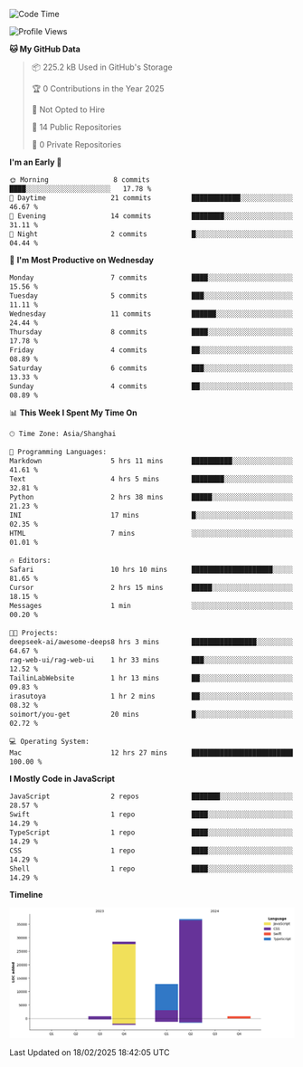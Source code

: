 <!--
**PascalDai/PascalDai** is a ✨ _special_ ✨ repository because its `README.md` (this file) appears on your GitHub profile.

Here are some ideas to get you started:

- 🔭 I’m currently working on ...
- 🌱 I’m currently learning ...
- 👯 I’m looking to collaborate on ...
- 🤔 I’m looking for help with ...
- 💬 Ask me about ...
- 📫 How to reach me: ...
- 😄 Pronouns: ...
- ⚡ Fun fact: ...
-->

<!--START_SECTION:waka-->
![Code Time](http://img.shields.io/badge/Code%20Time-821%20hrs%2025%20mins-blue)

![Profile Views](http://img.shields.io/badge/Profile%20Views-2-blue)

**🐱 My GitHub Data** 

> 📦 225.2 kB Used in GitHub's Storage 
 > 
> 🏆 0 Contributions in the Year 2025
 > 
> 🚫 Not Opted to Hire
 > 
> 📜 14 Public Repositories 
 > 
> 🔑 0 Private Repositories 
 > 
**I'm an Early 🐤** 

```text
🌞 Morning                8 commits           ████░░░░░░░░░░░░░░░░░░░░░   17.78 % 
🌆 Daytime                21 commits          ████████████░░░░░░░░░░░░░   46.67 % 
🌃 Evening                14 commits          ████████░░░░░░░░░░░░░░░░░   31.11 % 
🌙 Night                  2 commits           █░░░░░░░░░░░░░░░░░░░░░░░░   04.44 % 
```
📅 **I'm Most Productive on Wednesday** 

```text
Monday                   7 commits           ████░░░░░░░░░░░░░░░░░░░░░   15.56 % 
Tuesday                  5 commits           ███░░░░░░░░░░░░░░░░░░░░░░   11.11 % 
Wednesday                11 commits          ██████░░░░░░░░░░░░░░░░░░░   24.44 % 
Thursday                 8 commits           ████░░░░░░░░░░░░░░░░░░░░░   17.78 % 
Friday                   4 commits           ██░░░░░░░░░░░░░░░░░░░░░░░   08.89 % 
Saturday                 6 commits           ███░░░░░░░░░░░░░░░░░░░░░░   13.33 % 
Sunday                   4 commits           ██░░░░░░░░░░░░░░░░░░░░░░░   08.89 % 
```


📊 **This Week I Spent My Time On** 

```text
🕑︎ Time Zone: Asia/Shanghai

💬 Programming Languages: 
Markdown                 5 hrs 11 mins       ██████████░░░░░░░░░░░░░░░   41.61 % 
Text                     4 hrs 5 mins        ████████░░░░░░░░░░░░░░░░░   32.81 % 
Python                   2 hrs 38 mins       █████░░░░░░░░░░░░░░░░░░░░   21.23 % 
INI                      17 mins             █░░░░░░░░░░░░░░░░░░░░░░░░   02.35 % 
HTML                     7 mins              ░░░░░░░░░░░░░░░░░░░░░░░░░   01.01 % 

🔥 Editors: 
Safari                   10 hrs 10 mins      ████████████████████░░░░░   81.65 % 
Cursor                   2 hrs 15 mins       █████░░░░░░░░░░░░░░░░░░░░   18.15 % 
Messages                 1 min               ░░░░░░░░░░░░░░░░░░░░░░░░░   00.20 % 

🐱‍💻 Projects: 
deepseek-ai/awesome-deeps8 hrs 3 mins        ████████████████░░░░░░░░░   64.67 % 
rag-web-ui/rag-web-ui    1 hr 33 mins        ███░░░░░░░░░░░░░░░░░░░░░░   12.52 % 
TailinLabWebsite         1 hr 13 mins        ██░░░░░░░░░░░░░░░░░░░░░░░   09.83 % 
irasutoya                1 hr 2 mins         ██░░░░░░░░░░░░░░░░░░░░░░░   08.32 % 
soimort/you-get          20 mins             █░░░░░░░░░░░░░░░░░░░░░░░░   02.72 % 

💻 Operating System: 
Mac                      12 hrs 27 mins      █████████████████████████   100.00 % 
```

**I Mostly Code in JavaScript** 

```text
JavaScript               2 repos             ███████░░░░░░░░░░░░░░░░░░   28.57 % 
Swift                    1 repo              ████░░░░░░░░░░░░░░░░░░░░░   14.29 % 
TypeScript               1 repo              ████░░░░░░░░░░░░░░░░░░░░░   14.29 % 
CSS                      1 repo              ████░░░░░░░░░░░░░░░░░░░░░   14.29 % 
Shell                    1 repo              ████░░░░░░░░░░░░░░░░░░░░░   14.29 % 
```



**Timeline**

![Lines of Code chart](https://raw.githubusercontent.com/PascalDai/PascalDai/main/assets/bar_graph.png)


 Last Updated on 18/02/2025 18:42:05 UTC
<!--END_SECTION:waka-->
